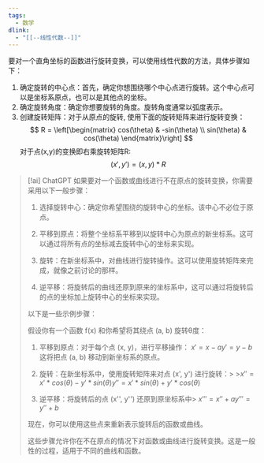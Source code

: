 ```yaml
---
tags:
  - 数学
dlink:
  - "[[--线性代数--]]"
---
```

要对一个直角坐标的函数进行旋转变换，可以使用线性代数的方法，具体步骤如下：

1. 确定旋转的中心点：首先，确定你想围绕哪个中心点进行旋转。这个中心点可以是坐标系原点，也可以是其他点的坐标。
2. 确定旋转角度：确定你想要旋转的角度。旋转角度通常以弧度表示。
3. 创建旋转矩阵：对于从原点的旋转, 使用下面的旋转矩阵来进行旋转变换：
$$
R = 
\left[\begin{matrix}  
	cos(\theta) & -sin(\theta) \\
	sin(\theta) &  cos(\theta) 
\end{matrix}\right]
$$
对于点(x,y)的变换即右乘旋转矩阵R: 
$$(x', y') = (x, y) * R$$



>[!ai] ChatGPT
>如果要对一个函数或曲线进行不在原点的旋转变换，你需要采用以下一般步骤：
>
>1. 选择旋转中心：确定你希望围绕的旋转中心的坐标。该中心不必位于原点。
>    
>2. 平移到原点：将整个坐标系平移到以旋转中心为原点的新坐标系。这可以通过将所有点的坐标减去旋转中心的坐标来实现。
>    
>3. 旋转：在新坐标系中，对曲线进行旋转操作。这可以使用旋转矩阵来完成，就像之前讨论的那样。
>    
>4. 逆平移：将旋转后的曲线还原到原来的坐标系中，这可以通过将旋转后的点的坐标加上旋转中心的坐标来实现。
>    
>
>以下是一些示例步骤：
>
>假设你有一个函数 f(x) 和你希望将其绕点 (a, b) 旋转θ度：
>
>1. 平移到原点：对于每个点 (x, y)，进行平移操作：
> $x' = x - a y' = y - b$
>这将把点 (a, b) 移动到新坐标系的原点。
>
>2. 旋转：在新坐标系中，使用旋转矩阵来对点 (x', y') 进行旋转：> >$x'' = x' * cos(θ) - y' * sin(θ) y'' = x' * sin(θ) + y' * cos(θ)$
>
>3. 逆平移：将旋转后的点 (x'', y'') 还原到原坐标系中> 
>$x''' = x'' + a y''' = y'' + b$
>
>现在，你可以使用这些点来重新表示旋转后的函数或曲线。
>
>这些步骤允许你在不在原点的情况下对函数或曲线进行旋转变换。这是一般性的过程，适用于不同的曲线和函数。


